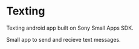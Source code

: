 Texting
=========

Texting android app built on Sony Small Apps SDK.

Small app to send and recieve text messages.
